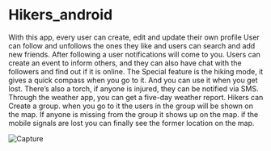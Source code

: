 # Hikers_android
With this app, every user can create, edit and update their own profile User can follow and unfollows the ones they like and users can search and add new friends. After following a user notifications will come to you. Users can create an event to inform others, and they can also have chat with the followers and find out if it is online. The Special feature is the hiking mode, it gives a quick compass when you go to it. And you can use it when you get lost. There’s also a torch, if anyone is injured, they can be notified via SMS. Through the weather app, you can get a five-day weather report. Hikers can Create a group. when you go to it the users in the group will be shown on the map. If anyone is missing from the group it shows up on the map. if the mobile signals are lost you can finally see the former location on the map.

![Capture](https://user-images.githubusercontent.com/49118169/105731490-7a153080-5f55-11eb-9497-faea1a7457bb.PNG)
